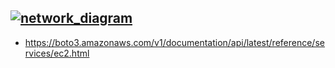 
[![network_diagram](images/aws_network_diagram.png)](images/aws_network_diagram.svg)
-----
* https://boto3.amazonaws.com/v1/documentation/api/latest/reference/services/ec2.html